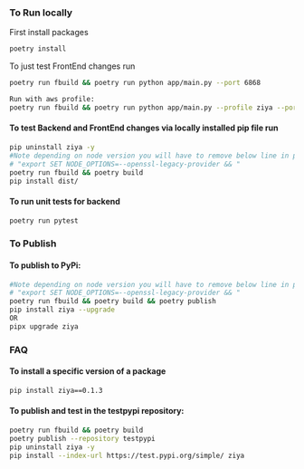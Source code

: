 ### To Run locally
First install packages
```bash
poetry install
```
To just test FrontEnd changes run
```bash
poetry run fbuild && poetry run python app/main.py --port 6868

Run with aws profile: 
poetry run fbuild && poetry run python app/main.py --profile ziya --port 6868
```
#### To test Backend and FrontEnd changes via locally installed pip file run
```bash
pip uninstall ziya -y
#Note depending on node version you will have to remove below line in package.json 
# "export SET NODE_OPTIONS=--openssl-legacy-provider && "
poetry run fbuild && poetry build
pip install dist/
```

#### To run unit tests for backend
```bash
poetry run pytest
```

### To Publish
#### To publish to PyPi:
```bash
#Note depending on node version you will have to remove below line in package.json 
# "export SET NODE_OPTIONS=--openssl-legacy-provider && "
poetry run fbuild && poetry build && poetry publish
pip install ziya --upgrade
OR 
pipx upgrade ziya
```

### FAQ
#### To install a specific version of a package
```bash
pip install ziya==0.1.3
```

#### To publish and test in the testpypi repository:
```bash
poetry run fbuild && poetry build
poetry publish --repository testpypi
pip uninstall ziya -y
pip install --index-url https://test.pypi.org/simple/ ziya
```